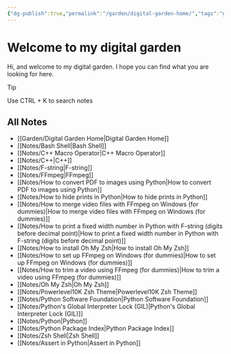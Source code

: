 ```yaml
---
{"dg-publish":true,"permalink":"/garden/digital-garden-home/","tags":"gardenEntry"}
---
```



# Welcome to my digital garden
Hi, and welcome to my digital garden.
I hope you can find what you are looking for here.
>[!tip]
>Use CTRL + K to search notes

## All Notes
- [[Garden/Digital Garden Home\|Digital Garden Home]]
- [[Notes/Bash Shell\|Bash Shell]]
- [[Notes/C++ Macro Operator\|C++ Macro Operator]]
- [[Notes/C++\|C++]]
- [[Notes/F-string\|F-string]]
- [[Notes/FFmpeg\|FFmpeg]]
- [[Notes/How to convert PDF to images using Python\|How to convert PDF to images using Python]]
- [[Notes/How to hide prints in Python\|How to hide prints in Python]]
- [[Notes/How to merge video files with FFmpeg on Windows (for dummies)\|How to merge video files with FFmpeg on Windows (for dummies)]]
- [[Notes/How to print a fixed width number in Python with F-string (digits before decimal point)\|How to print a fixed width number in Python with F-string (digits before decimal point)]]
- [[Notes/How to install Oh My Zsh\|How to install Oh My Zsh]]
- [[Notes/How to set up FFmpeg on Windows (for dummies)\|How to set up FFmpeg on Windows (for dummies)]]
- [[Notes/How to trim a video using FFmpeg (for dummies)\|How to trim a video using FFmpeg (for dummies)]]
- [[Notes/Oh My Zsh\|Oh My Zsh]]
- [[Notes/Powerlevel10K Zsh Theme\|Powerlevel10K Zsh Theme]]
- [[Notes/Python Software Foundation\|Python Software Foundation]]
- [[Notes/Python's Global Interpreter Lock (GIL)\|Python's Global Interpreter Lock (GIL)]]
- [[Notes/Python\|Python]]
- [[Notes/Python Package Index\|Python Package Index]]
- [[Notes/Zsh Shell\|Zsh Shell]]
- [[Notes/Assert in Python\|Assert in Python]]
